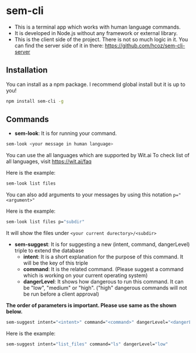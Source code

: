 
# sem-cli

* This is a terminal app which works with human language commands.
* It is developed in Node.js without any framework or external library.
* This is the client side of the project. There is not so much logic in it. You can find the server side of it in there: <https://github.com/hcoz/sem-cli-server>

## Installation

You can install as a npm package. I recommend global install but it is up to you!

```bash
npm install sem-cli -g
```

## Commands

* **sem-look**: It is for running your command.

```bash
sem-look <your message in human language>
```

You can use the all languages which are supported by Wit.ai
To check list of all languages, visit <https://wit.ai/faq>

Here is the example:

```bash
sem-look list files
```

You can also add arguments to your messages by using this notation `p="<argument>"`

Here is the example:

```bash
sem-look list files p="subdir"
```

It will show the files under `<your current durectory>/<subdir>`

* **sem-suggest**: It is for suggesting a new (intent, command, dangerLevel) triple to extend the database
  * **intent**: It is a short explanation for the purpose of this command. It will be the key of this triple
  * **command**:  It is the related command. (Please suggest a command which is working on your current operating system)
  * **dangerLevel**: It shows how dangerous to run this command. It can be "low", "medium" or "high". ("high" dangerous commands will not be run before a client approval)

**The order of parameters is important. Please use same as the shown below.**

```bash
sem-suggest intent="<intent>" command="<command>" dangerLevel="<dangerLevel>"
```

Here is the example:

```bash
sem-suggest intent="list_files" command="ls" dangerLevel="low"
```
